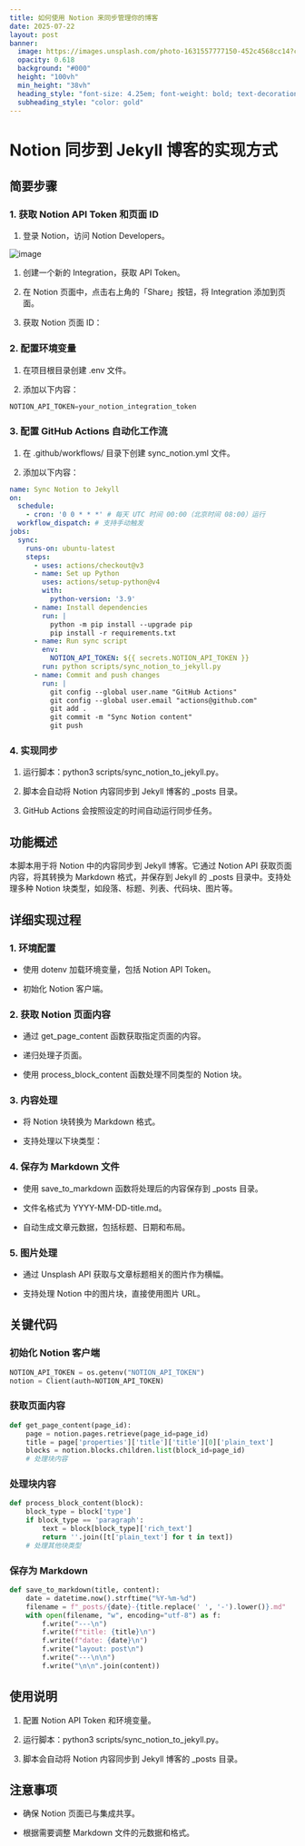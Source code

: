 ```yaml
---
title: 如何使用 Notion 来同步管理你的博客
date: 2025-07-22
layout: post
banner:
  image: https://images.unsplash.com/photo-1631557777150-452c4568cc14?crop=entropy&cs=tinysrgb&fit=max&fm=jpg&ixid=M3w2OTIwMzJ8MHwxfHJhbmRvbXx8fHx8fHx8fDE3NTMyMDE4NTJ8&ixlib=rb-4.1.0&q=80&w=1080
  opacity: 0.618
  background: "#000"
  height: "100vh"
  min_height: "38vh"
  heading_style: "font-size: 4.25em; font-weight: bold; text-decoration: underline"
  subheading_style: "color: gold"
---
```


# Notion 同步到 Jekyll 博客的实现方式

## 简要步骤

### 1. 获取 Notion API Token 和页面 ID

1. 登录 Notion，访问 Notion Developers。

![image](https://prod-files-secure.s3.us-west-2.amazonaws.com/a7a0cc5a-89b9-4cda-8686-1fba0ca52f40/d19c1afe-dea5-4312-9333-786b0ba83054/image.png?X-Amz-Algorithm=AWS4-HMAC-SHA256&X-Amz-Content-Sha256=UNSIGNED-PAYLOAD&X-Amz-Credential=ASIAZI2LB466RIENSV26%2F20250722%2Fus-west-2%2Fs3%2Faws4_request&X-Amz-Date=20250722T163052Z&X-Amz-Expires=3600&X-Amz-Security-Token=IQoJb3JpZ2luX2VjENf%2F%2F%2F%2F%2F%2F%2F%2F%2F%2FwEaCXVzLXdlc3QtMiJHMEUCIDDlamTRUgBSEp98%2FMokz1LIhnWzXws9n3N9rxqbQCFNAiEAuw3zBEAZKCfcLdSSnh6JA3JvjXFWhPXRj5f4AiFd6WAqiAQI8P%2F%2F%2F%2F%2F%2F%2F%2F%2F%2FARAAGgw2Mzc0MjMxODM4MDUiDNUa7QRhDlAnsDHl%2BircA%2Fpa11DpSUmDJGHyJPtMbcuyTYEAokYlAdI7aRQ3%2FS3xomvbWdNk07IbOu5s%2FKtbF%2BGdSygeLUkoTVjqwZ2D11C%2Bxds6aMM40VmJ6K5rdgzdur1LreVoiyKxeo7HuMaBf5iGbBuWv9acz5zAKiBRk6X1j%2Fafz70dX7ZtDSmSDTB16wkO%2FYA7jtZFSpiWCShAUqUAJxsmWL9wI3ajwZW2UH9hhzhQOm4mWIb1eyGIoUT7AOq4GCNAwNWSqNHXllOH4KwDD99CmFllecM81lQXLdSmpVM3Of0F9jFPtojIer0RXs2FKahs9X3Qkz%2F%2FWn3icKqfeWumSnkpL85aOT1wuolQNyuIOyGNKOZoFtLcmZi0B3D5SRNsNJTLH1Bion2cTv8mIVjuw1E3HceIoZFwyG5VeXy48Yhc6Qgm3fsp7w4EAJ%2FFFKbiAmpo0FRi9Fpym1rmW8BnZ0435bViqZqvDhohbBKFoG0Aoodsy52dMAb71CY13eIJtqhIpa1dkZ5GADnVUI172RW2b4BI2fEGXuA%2Bn%2FpMZlPt58sfFzrPJD4CBM8DOre87f3UcoWMioAhFz5uS3wmOUyG47OMLAPDFs1SU6iZr8tnmLZLcmQ7CTr1y4TEz0x6ycmReLw2MKfS%2FsMGOqUBboHFJiud2czbybJB92ZdcqplL4hpZ4xx7%2FLpA6Fp4t0ImB2lSeTFCcMt%2BAkeKosaPH%2FyXduWKi0M35vFs%2F6GErxHW1xsJGgS1iLqWN9V4jdGPoB6YPQLTm14hbbU8QBGeWP65xtpzuHYdRBPSWDXn8ZYz2c%2BVAQSbNdggs6jEpwdfpt7Eafw2zf1fkN1OWgB3R4JxbqPA%2FehsbULFs666%2BzAPnjP&X-Amz-Signature=d22ec0659376bc5f90cfb2a3751cf3a814904ee2e818e8cfd5bba8758359d63f&X-Amz-SignedHeaders=host&x-amz-checksum-mode=ENABLED&x-id=GetObject)

1. 创建一个新的 Integration，获取 API Token。

1. 在 Notion 页面中，点击右上角的「Share」按钮，将 Integration 添加到页面。

1. 获取 Notion 页面 ID：


### 2. 配置环境变量

1. 在项目根目录创建 .env 文件。

1. 添加以下内容：

```javascript
NOTION_API_TOKEN=your_notion_integration_token
```

### 3. 配置 GitHub Actions 自动化工作流

1. 在 .github/workflows/ 目录下创建 sync_notion.yml 文件。

1. 添加以下内容：

```yaml
name: Sync Notion to Jekyll
on:
  schedule:
    - cron: '0 0 * * *' # 每天 UTC 时间 00:00（北京时间 08:00）运行
  workflow_dispatch: # 支持手动触发
jobs:
  sync:
    runs-on: ubuntu-latest
    steps:
      - uses: actions/checkout@v3
      - name: Set up Python
        uses: actions/setup-python@v4
        with:
          python-version: '3.9'
      - name: Install dependencies
        run: |
          python -m pip install --upgrade pip
          pip install -r requirements.txt
      - name: Run sync script
        env:
          NOTION_API_TOKEN: ${{ secrets.NOTION_API_TOKEN }}
        run: python scripts/sync_notion_to_jekyll.py
      - name: Commit and push changes
        run: |
          git config --global user.name "GitHub Actions"
          git config --global user.email "actions@github.com"
          git add .
          git commit -m "Sync Notion content"
          git push
```

### 4. 实现同步

1. 运行脚本：python3 scripts/sync_notion_to_jekyll.py。

1. 脚本会自动将 Notion 内容同步到 Jekyll 博客的 _posts 目录。

1. GitHub Actions 会按照设定的时间自动运行同步任务。

## 功能概述

本脚本用于将 Notion 中的内容同步到 Jekyll 博客。它通过 Notion API 获取页面内容，将其转换为 Markdown 格式，并保存到 Jekyll 的 _posts 目录中。支持处理多种 Notion 块类型，如段落、标题、列表、代码块、图片等。

## 详细实现过程

### 1. 环境配置

- 使用 dotenv 加载环境变量，包括 Notion API Token。

- 初始化 Notion 客户端。

### 2. 获取 Notion 页面内容

- 通过 get_page_content 函数获取指定页面的内容。

- 递归处理子页面。

- 使用 process_block_content 函数处理不同类型的 Notion 块。

### 3. 内容处理

- 将 Notion 块转换为 Markdown 格式。

- 支持处理以下块类型：


### 4. 保存为 Markdown 文件

- 使用 save_to_markdown 函数将处理后的内容保存到 _posts 目录。

- 文件名格式为 YYYY-MM-DD-title.md。

- 自动生成文章元数据，包括标题、日期和布局。

### 5. 图片处理

- 通过 Unsplash API 获取与文章标题相关的图片作为横幅。

- 支持处理 Notion 中的图片块，直接使用图片 URL。

## 关键代码

### 初始化 Notion 客户端

```python
NOTION_API_TOKEN = os.getenv("NOTION_API_TOKEN")
notion = Client(auth=NOTION_API_TOKEN)
```

### 获取页面内容

```python
def get_page_content(page_id):
    page = notion.pages.retrieve(page_id=page_id)
    title = page['properties']['title']['title'][0]['plain_text']
    blocks = notion.blocks.children.list(block_id=page_id)
    # 处理块内容
```

### 处理块内容

```python
def process_block_content(block):
    block_type = block['type']
    if block_type == 'paragraph':
        text = block[block_type]['rich_text']
        return ''.join([t['plain_text'] for t in text])
    # 处理其他块类型
```

### 保存为 Markdown

```python
def save_to_markdown(title, content):
    date = datetime.now().strftime("%Y-%m-%d")
    filename = f"_posts/{date}-{title.replace(' ', '-').lower()}.md"
    with open(filename, "w", encoding="utf-8") as f:
        f.write("---\n")
        f.write(f"title: {title}\n")
        f.write(f"date: {date}\n")
        f.write("layout: post\n")
        f.write("---\n\n")
        f.write("\n\n".join(content))
```

## 使用说明

1. 配置 Notion API Token 和环境变量。

1. 运行脚本：python3 scripts/sync_notion_to_jekyll.py。

1. 脚本会自动将 Notion 内容同步到 Jekyll 博客的 _posts 目录。

## 注意事项

- 确保 Notion 页面已与集成共享。

- 根据需要调整 Markdown 文件的元数据和格式。